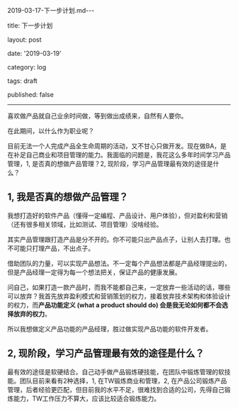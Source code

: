 2019-03-17-下一步计划.md---

title: 下一步计划

layout: post

date: '2019-03-19'

category: log

tags: draft

published: false

---

喜欢做产品就自己业余时间做，等到做出成绩来，自然有人要你。

在此期间，以什么作为职业呢？

目前无法一个人完成产品全生命周期的活动，又不甘心只做开发。现在做BA，是在补足自己商业和项目管理的能力。我面临的问题是，我花这么多年时间学习产品管理，1, 是否真的想做产品管理？2, 现阶段，学习产品管理最有效的途径是什么？

## 1, 我是否真的想做产品管理？

我想打造好的软件产品（懂得一定编程、产品设计、用户体验），但对盈利和营销（还有很多相关领域，比如测试、项目管理）没啥经验。

其实产品管理跟打造产品是分不开的。你不可能只出产品点子，让别人去打理。也不可能只打理产品，不出点子。

借助团队的力量，可以实现产品想法。不一定每个产品想法都是产品经理提出的，但是产品经理一定得为每一个想法把关，保证产品的健康发展。

问自己，如果打造一款产品时，而我不能都自己来，一定放弃一些活动的话，哪些可以放弃？我首先放弃盈利模式和营销策划的权力，接着放弃技术架构和体验设计的权力，而**产品功能定义 (what a product should do) 会是我无论如何都不会选择放弃的权力**。

所以我想做定义产品功能的产品经理，胜过做实现产品功能的软件开发者。

## 2, 现阶段，学习产品管理最有效的途径是什么？

最有效的途径是软硬结合。自己动手做产品锻炼硬技能，在团队中锻炼管理的软技能。团队目前来看有2种选择，1, 在TW锻炼商业和管理，2, 在产品公司锻炼产品管理，后者经验更匹配，但目前我的水平不足，很难找到合适的公司，先得自己锻炼能力，TW工作压力不算大，应该比较适合锻炼能力。
